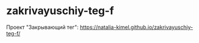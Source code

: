 # zakrivayuschiy-teg-f
Проект "Закрывающий тег":
https://natalia-kimel.github.io/zakrivayuschiy-teg-f/

